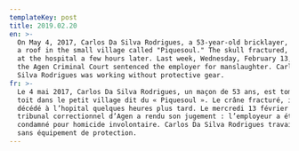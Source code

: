 ```yaml
---
templateKey: post
title: 2019.02.20
en: >-
  On May 4, 2017, Carlos Da Silva Rodrigues, a 53-year-old bricklayer, fell from
  a roof in the small village called "Piquesoul." The skull fractured, he died
  at the hospital a few hours later. Last week, Wednesday, February 13, 2019,
  the Agen Criminal Court sentenced the employer for manslaughter. Carlos Da
  Silva Rodrigues was working without protective gear.
fr: >-
  Le 4 mai 2017, Carlos Da Silva Rodrigues, un maçon de 53 ans, est tombé d’un
  toit dans le petit village dit du « Piquesoul ». Le crâne fracturé, il est
  décédé à l’hopital quelques heures plus tard. Le mercredi 13 février 2019, le
  tribunal correctionnel d’Agen a rendu son jugement : l’employeur a été
  condamné pour homicide involontaire. Carlos Da Silva Rodrigues travaillait
  sans équipement de protection.
---
```


